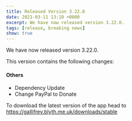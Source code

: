 ```yaml
---
title: Released Version 3.22.0
date: 2021-03-11 13:10 +0000
excerpt: We have now released version 3.22.0.
tags: [release, breaking news]
show: true
---
```


We have now released version 3.22.0.

This version contains the following changes:

#### Others

* Dependency Update
* Change PayPal to Donate


To download the latest version of the app head to <https://gallifrey.blyth.me.uk/downloads/stable>
